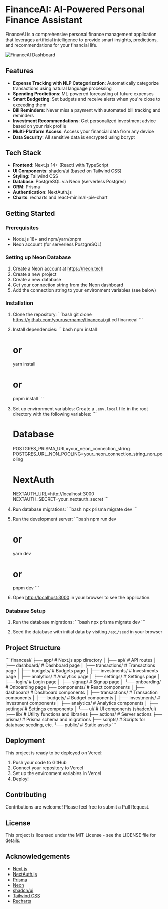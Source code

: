 # FinanceAI: AI-Powered Personal Finance Assistant

FinanceAI is a comprehensive personal finance management application that leverages artificial intelligence to provide smart insights, predictions, and recommendations for your financial life.

![FinanceAI Dashboard](https://github.com/yourusername/financeai/raw/main/public/dashboard-preview.png)

## Features

- **Expense Tracking with NLP Categorization**: Automatically categorize transactions using natural language processing
- **Spending Predictions**: ML-powered forecasting of future expenses
- **Smart Budgeting**: Set budgets and receive alerts when you're close to exceeding them
- **Bill Reminders**: Never miss a payment with automated bill tracking and reminders
- **Investment Recommendations**: Get personalized investment advice based on your risk profile
- **Multi-Platform Access**: Access your financial data from any device
- **Data Security**: All sensitive data is encrypted using bcrypt

## Tech Stack

- **Frontend**: Next.js 14+ (React) with TypeScript
- **UI Components**: shadcn/ui (based on Tailwind CSS)
- **Styling**: Tailwind CSS
- **Database**: PostgreSQL via Neon (serverless Postgres)
- **ORM**: Prisma
- **Authentication**: NextAuth.js
- **Charts**: recharts and react-minimal-pie-chart

## Getting Started

### Prerequisites

- Node.js 18+ and npm/yarn/pnpm
- Neon account (for serverless PostgreSQL)

### Setting up Neon Database

1. Create a Neon account at https://neon.tech
2. Create a new project
3. Create a new database
4. Get your connection string from the Neon dashboard
5. Add the connection string to your environment variables (see below)

### Installation

1. Clone the repository:
   \`\`\`bash
   git clone https://github.com/yourusername/financeai.git
   cd financeai
   \`\`\`

2. Install dependencies:
   \`\`\`bash
   npm install
   # or
   yarn install
   # or
   pnpm install
   \`\`\`

3. Set up environment variables:
   Create a `.env.local` file in the root directory with the following variables:
   \`\`\`
   # Database
   POSTGRES_PRISMA_URL=your_neon_connection_string
   POSTGRES_URL_NON_POOLING=your_neon_connection_string_non_pooling
   
   # NextAuth
   NEXTAUTH_URL=http://localhost:3000
   NEXTAUTH_SECRET=your_nextauth_secret
   \`\`\`

4. Run database migrations:
   \`\`\`bash
   npx prisma migrate dev
   \`\`\`

5. Run the development server:
   \`\`\`bash
   npm run dev
   # or
   yarn dev
   # or
   pnpm dev
   \`\`\`

6. Open [http://localhost:3000](http://localhost:3000) in your browser to see the application.

### Database Setup

1. Run the database migrations:
   \`\`\`bash
   npx prisma migrate dev
   \`\`\`

2. Seed the database with initial data by visiting `/api/seed` in your browser

## Project Structure

\`\`\`
financeai/
├── app/                  # Next.js app directory
│   ├── api/              # API routes
│   ├── dashboard/        # Dashboard page
│   ├── transactions/     # Transactions page
│   ├── budgets/          # Budgets page
│   ├── investments/      # Investments page
│   ├── analytics/        # Analytics page
│   ├── settings/         # Settings page
│   ├── login/            # Login page
│   ├── signup/           # Signup page
│   └── onboarding/       # Onboarding page
├── components/           # React components
│   ├── dashboard/        # Dashboard components
│   ├── transactions/     # Transaction components
│   ├── budgets/          # Budget components
│   ├── investments/      # Investment components
│   ├── analytics/        # Analytics components
│   ├── settings/         # Settings components
│   └── ui/               # UI components (shadcn/ui)
├── lib/                  # Utility functions and libraries
├── actions/              # Server actions
├── prisma/               # Prisma schema and migrations
├── scripts/              # Scripts for database seeding, etc.
└── public/               # Static assets
\`\`\`

## Deployment

This project is ready to be deployed on Vercel:

1. Push your code to GitHub
2. Connect your repository to Vercel
3. Set up the environment variables in Vercel
4. Deploy!

## Contributing

Contributions are welcome! Please feel free to submit a Pull Request.

## License

This project is licensed under the MIT License - see the LICENSE file for details.

## Acknowledgements

- [Next.js](https://nextjs.org/)
- [NextAuth.js](https://next-auth.js.org/)
- [Prisma](https://www.prisma.io/)
- [Neon](https://neon.tech/)
- [shadcn/ui](https://ui.shadcn.com/)
- [Tailwind CSS](https://tailwindcss.com/)
- [Recharts](https://recharts.org/)
